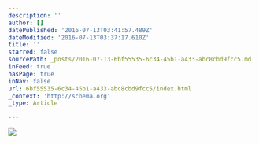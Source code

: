 ```yaml
---
description: ''
author: []
datePublished: '2016-07-13T03:41:57.489Z'
dateModified: '2016-07-13T03:37:17.610Z'
title: ''
starred: false
sourcePath: _posts/2016-07-13-6bf55535-6c34-45b1-a433-abc8cbd9fcc5.md
inFeed: true
hasPage: true
inNav: false
url: 6bf55535-6c34-45b1-a433-abc8cbd9fcc5/index.html
_context: 'http://schema.org'
_type: Article

---
```

![](https://the-grid-user-content.s3-us-west-2.amazonaws.com/9d6c8756-4ed1-42ed-a305-bde000055569.jpg)